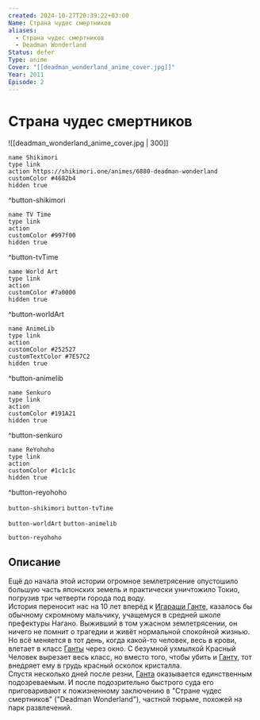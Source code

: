 ```yaml
---
created: 2024-10-27T20:39:22+03:00
Name: Страна чудес смертников
aliases:
  - Страна чудес смертников
  - Deadman Wonderland
Status: defer
Type: anime
Cover: "[[deadman_wonderland_anime_cover.jpg]]"
Year: 2011
Episode: 2
---
```


# Страна чудес смертников

![[deadman_wonderland_anime_cover.jpg | 300]]

```button
name Shikimori
type link
action https://shikimori.one/animes/6880-deadman-wonderland
customColor #4682b4
hidden true
```
^button-shikimori

```button
name TV Time
type link
action 
customColor #997f00
hidden true
```
^button-tvTime

```button
name World Art
type link
action 
customColor #7a0000
hidden true
```
^button-worldArt

```button
name AnimeLib
type link
action 
customColor #252527
customTextColor #7E57C2
hidden true
```
^button-animelib

```button
name Senkuro
type link
action 
customColor #191A21
hidden true
```
^button-senkuro

```button
name ReYohoho
type link
action 
customColor #1c1c1c
hidden true
```
^button-reyohoho



`button-shikimori` `button-tvTime`

`button-worldArt` `button-animelib`

`button-reyohoho`

## Описание

Ещё до начала этой истории огромное землетрясение опустошило большую часть японских земель и практически уничтожило Токио, погрузив три четверти города под воду.  
История переносит нас на 10 лет вперёд к [Игараши Ганте](https://shikimori.one/characters/8630-ganta-igarashi), казалось бы обычному скромному мальчику, учащемуся в средней школе префектуры Нагано. Выживший в том ужасном землетрясении, он ничего не помнит о трагедии и живёт нормальной спокойной жизнью.  
Но всё меняется в тот день, когда какой-то человек, весь в крови, влетает в класс [Ганты](https://shikimori.one/characters/8630-ganta-igarashi) через окно. С безумной ухмылкой Красный Человек вырезает весь класс, но вместо того, чтобы убить и [Ганту](https://shikimori.one/characters/8630-ganta-igarashi), тот внедряет ему в грудь красный осколок кристалла.  
Спустя несколько дней после резни, [Ганта](https://shikimori.one/characters/8630-ganta-igarashi) оказывается единственным подозреваемым. И после подозрительно быстрого суда его приговаривают к пожизненному заключению в "Стране чудес смертников" ("Deadman Wonderland"), частной тюрьме, похожей на парк развлечений.
